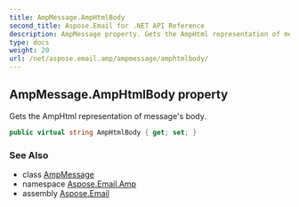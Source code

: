 ```yaml
---
title: AmpMessage.AmpHtmlBody
second_title: Aspose.Email for .NET API Reference
description: AmpMessage property. Gets the AmpHtml representation of messages body
type: docs
weight: 20
url: /net/aspose.email.amp/ampmessage/amphtmlbody/
---
```

## AmpMessage.AmpHtmlBody property

Gets the AmpHtml representation of message's body.

```csharp
public virtual string AmpHtmlBody { get; set; }
```

### See Also

* class [AmpMessage](../)
* namespace [Aspose.Email.Amp](../../ampmessage/)
* assembly [Aspose.Email](../../../)


